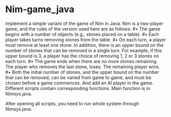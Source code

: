 # Nim-game_java
 implement a simple variant of the game of Nim in Java. Nim is a two-player game, and the rules of the version used
here are as follows:
#• The game begins with a number of objects (e.g., stones placed on a table).
#• Each player takes turns removing stones from the table.
#• On each turn, a player must remove at least one stone. In addition, there is an upper bound on the
number of stones that can be removed in a single turn. For example, if this upper bound is 3, a
player has the choice of removing 1, 2 or 3 stones on each turn.
#• The game ends when there are no more stones remaining. The player who removes the last stone,
loses. The remaining player wins.
#• Both the initial number of stones, and the upper bound on the number that can be removed, can be
varied from game to game, and must be chosen before a game commences.
And add an AI player in the game.
Different scripts contain corresponding functions. Main function is in Nimsys.java.

After opening all scripts, you need to run whole system through Nimsys.java.
